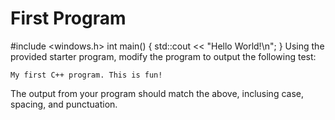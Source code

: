 # First Program
#include <windows.h>
int main() {
  std::cout << "Hello World!\n";
}
Using the provided starter program, modify the program to output the following test:

  
    My first C++ program. This is fun!

The output from your program should match the above, inclusing case, spacing, and punctuation.



